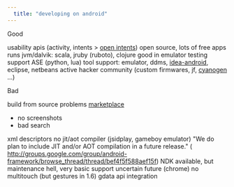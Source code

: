 ```yaml
---
  title: "developing on android"
---
```


Good

usability
apis (activity, intents > [open intents](http://www.openintents.org/en/))
open source, lots of free apps
runs jvm/dalvik: scala, jruby (ruboto), clojure
good in emulator testing support
ASE (python, lua)
tool support: emulator, ddms,
  [idea-android](http://code.google.com/p/idea-android/), eclipse, netbeans
active hacker community (custom firmwares, jf,
                         [cyanogen](http://www.cyanogenmod.com/) ...)


Bad

build from source problems
[marketplace](http://larvalabs.com/blog/iphone/android-market-sales/)

- no screenshots
- bad search

xml descriptors
no jit/aot compiler (jsidplay, gameboy emulator)
"We do plan to include JIT and/or AOT compilation in a future release." (
  http://groups.google.com/group/android-framework/browse_thread/thread/bef4f5f588aef15f)
NDK available, but maintenance hell, very basic support
uncertain future (chrome)
no multitouch (but gestures in 1.6)
gdata api integration

